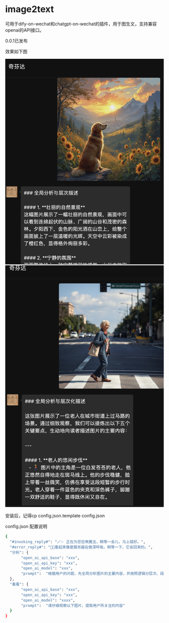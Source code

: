 # image2text
可用于dify-on-wechat和chatgpt-on-wechat的插件，用于图生文，支持兼容openai的API接口。


0.0.1已发布



效果如下图
<div align="center">
<img width="700" src="./docs/1WechatIMG60579.jpg">
</div>

<div align="center">
<img width="700" src="./docs/1WechatIMG60586.jpg">
</div>




安装后，记得cp config.json.template config.json

config.json 配置说明

```bash
{
  "#invoking_reply#": "🪄✨ 正在为您召唤魔法，稍等一会儿，马上就好。",
  "#error_reply#": "😮‍💨看起来像是服务器在做深呼吸，稍等一下，它会回来的。",
  "分析": {
       "open_ai_api_base": "xxx",
       "open_ai_api_key": "xxx",
       "open_ai_model": "xxx",
       "prompt":  "根据用户的问题，先全局分析图片的主要内容，并按照逻辑分层次、段落，提炼出图片中与用户问题相关的信息、关键要点"
  },
  "看看": {
       "open_ai_api_base": "xxx",
       "open_ai_api_key": "xxx",
       "open_ai_model": "xxxx",
       "prompt":  "请仔细观察以下图片，提取用户所关注的内容"
  }
}

```

